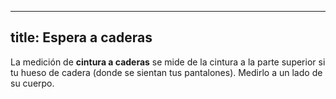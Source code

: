 ***

## title: Espera a caderas

La medición de **cintura a caderas** se mide de la cintura a la parte superior si tu hueso de cadera (donde se sientan tus pantalones). Medirlo a un lado de su cuerpo.
